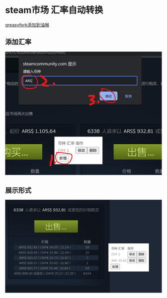 # steam市场 汇率自动转换

[greasyfork添加到油猴](https://greasyfork.org/zh-CN/scripts/470205-steam%E5%B8%82%E5%9C%BA-%E6%B1%87%E7%8E%87%E8%87%AA%E5%8A%A8%E8%BD%AC%E6%8D%A2)

## 添加汇率

![](img/add.png)

## 展示形式

![](img/show.png)
